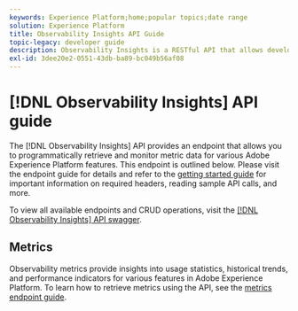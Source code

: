 ```yaml
---
keywords: Experience Platform;home;popular topics;date range
solution: Experience Platform
title: Observability Insights API Guide
topic-legacy: developer guide
description: Observability Insights is a RESTful API that allows developers to expose key observability metrics in Adobe Experience Platform. These metrics provide insights into Platform usage statistics, health-checks for Platform services, historical trends, and performance indicators for various Platform functionalities.
exl-id: 3dee20e2-0551-43db-ba89-bc049b56af08
---
```

# [!DNL Observability Insights] API guide

The [!DNL Observability Insights] API provides an endpoint that allows you to programmatically retrieve and monitor metric data for various Adobe Experience Platform features. This endpoint is outlined below. Please visit the endpoint guide for details and refer to the [getting started guide](./getting-started.md) for important information on required headers, reading sample API calls, and more.

To view all available endpoints and CRUD operations, visit the [[!DNL Observability Insights] API swagger](https://www.adobe.io/apis/experienceplatform/home/api-reference.html#!acpdr/swagger-specs/observability-insights.yaml).

## Metrics

Observability metrics provide insights into usage statistics, historical trends, and performance indicators for various features in Adobe Experience Platform. To learn how to retrieve metrics using the API, see the [metrics endpoint guide](./metrics.md).

